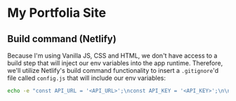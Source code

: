 # My Portfolia Site

## Build command (Netlify)

Because I'm using Vanilla JS, CSS and HTML, we don't have access to a build step that will inject our env variables into the app runtime. Therefore, we'll utilize Netlify's build command
functionality to insert a `.gitignore`'d file called `config.js` that will include our env variables:

```sh
echo -e "const API_URL = '<API_URL>';\nconst API_KEY = '<API_KEY>';\n\nexport { API_URL, API_TOKEN };" > config.js
```
